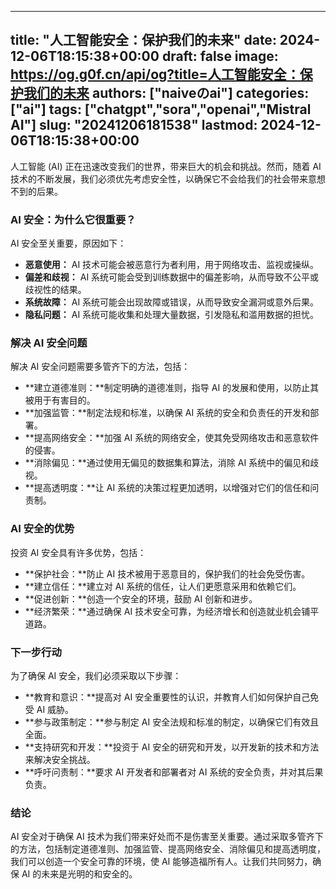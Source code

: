 
---
title: "人工智能安全：保护我们的未来"
date: 2024-12-06T18:15:38+00:00
draft: false
image: https://og.g0f.cn/api/og?title=人工智能安全：保护我们的未来
authors: ["naiveのai"]
categories: ["ai"]
tags: ["chatgpt","sora","openai","Mistral AI"]
slug: "20241206181538"
lastmod: 2024-12-06T18:15:38+00:00
---
人工智能 (AI) 正在迅速改变我们的世界，带来巨大的机会和挑战。然而，随着 AI 技术的不断发展，我们必须优先考虑安全性，以确保它不会给我们的社会带来意想不到的后果。

### AI 安全：为什么它很重要？

AI 安全至关重要，原因如下：

- **恶意使用：** AI 技术可能会被恶意行为者利用，用于网络攻击、监视或操纵。
- **偏差和歧视：** AI 系统可能会受到训练数据中的偏差影响，从而导致不公平或歧视性的结果。
- **系统故障：** AI 系统可能会出现故障或错误，从而导致安全漏洞或意外后果。
- **隐私问题：** AI 系统可能收集和处理大量数据，引发隐私和滥用数据的担忧。

### 解决 AI 安全问题

解决 AI 安全问题需要多管齐下的方法，包括：

- **建立道德准则：**制定明确的道德准则，指导 AI 的发展和使用，以防止其被用于有害目的。
- **加强监管：**制定法规和标准，以确保 AI 系统的安全和负责任的开发和部署。
- **提高网络安全：**加强 AI 系统的网络安全，使其免受网络攻击和恶意软件的侵害。
- **消除偏见：**通过使用无偏见的数据集和算法，消除 AI 系统中的偏见和歧视。
- **提高透明度：**让 AI 系统的决策过程更加透明，以增强对它们的信任和问责制。

### AI 安全的优势

投资 AI 安全具有许多优势，包括：

- **保护社会：**防止 AI 技术被用于恶意目的，保护我们的社会免受伤害。
- **建立信任：**建立对 AI 系统的信任，让人们更愿意采用和依赖它们。
- **促进创新：**创造一个安全的环境，鼓励 AI 创新和进步。
- **经济繁荣：**通过确保 AI 技术安全可靠，为经济增长和创造就业机会铺平道路。

### 下一步行动

为了确保 AI 安全，我们必须采取以下步骤：

- **教育和意识：**提高对 AI 安全重要性的认识，并教育人们如何保护自己免受 AI 威胁。
- **参与政策制定：**参与制定 AI 安全法规和标准的制定，以确保它们有效且全面。
- **支持研究和开发：**投资于 AI 安全的研究和开发，以开发新的技术和方法来解决安全挑战。
- **呼吁问责制：**要求 AI 开发者和部署者对 AI 系统的安全负责，并对其后果负责。

### 结论

AI 安全对于确保 AI 技术为我们带来好处而不是伤害至关重要。通过采取多管齐下的方法，包括制定道德准则、加强监管、提高网络安全、消除偏见和提高透明度，我们可以创造一个安全可靠的环境，使 AI 能够造福所有人。让我们共同努力，确保 AI 的未来是光明的和安全的。